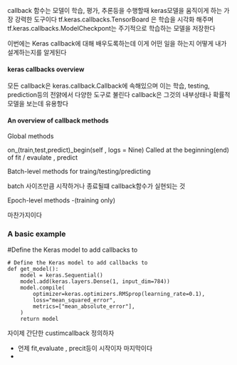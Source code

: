 callback 함수는 모델이 학습, 평가, 추론등을 수행할때 keras모델을 움직이게 하는 가장 강력한 도구이다 tf.keras.callbacks.TensorBoard 은 학습을 
시각화 해주며 tf.keras.callbacks.ModelCheckpont는 주기적으로 학습하는 모델을 저장한다 

이번에는 Keras callback에 대해 배우도록하는데 이게 어떤 일을 하는지 어떻게 내가 설계하는지를 알게된다 

#### keras callbacks overview

모든 callback은 keras.callback.Callback에 속해있으며 이는 학습, testing, prediction등의 전얅에서 다양한 도구로 불린다 callback은 그것의 내부상태나
확률적 모델을 보는데 유용항다 

#### An overview of callback methods

Global methods  

on_(train,test,predict)_begin(self , logs = Nine)
Called at the beginning(end) of fit / evaulate , predict

Batch-level methods for traing/testing/predicting

batch 사이즈만큼 시작하거나 종료될떄 callback함수가 실현되는 것

Epoch-level methods -(training only)


마찬가지이다

### A basic example

#Define the Keras model to add callbacks to 
```
# Define the Keras model to add callbacks to
def get_model():
    model = keras.Sequential()
    model.add(keras.layers.Dense(1, input_dim=784))
    model.compile(
        optimizer=keras.optimizers.RMSprop(learning_rate=0.1),
        loss="mean_squared_error",
        metrics=["mean_absolute_error"],
    )
    return model

```

자이제 간단한 custimcallback 정의하자

* 언제 fit,evaluate , precit등이 시작이자 마지막이다
*

